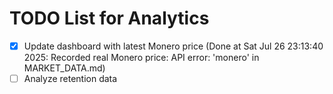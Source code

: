 # TODO List for Analytics

- [x] Update dashboard with latest Monero price  (Done at Sat Jul 26 23:13:40 2025: Recorded real Monero price: API error: 'monero' in MARKET_DATA.md)
- [ ] Analyze retention data